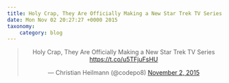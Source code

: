 ```yaml
---
title: Holy Crap, They Are Officially Making a New Star Trek TV Series https://t.co/u5TFjuFsHU
date: Mon Nov 02 20:27:27 +0000 2015
taxonomy:
    category: blog
---
```

<blockquote class="twitter-tweet" align="center" width="350"><p lang="en" dir="ltr">Holy Crap, They Are Officially Making a New Star Trek TV Series &#10;<a href="https://t.co/u5TFjuFsHU">https://t.co/u5TFjuFsHU</a></p>&mdash; Christian Heilmann  (@codepo8) <a href="https://twitter.com/codepo8/status/661218689992232960">November 2, 2015</a></blockquote>
